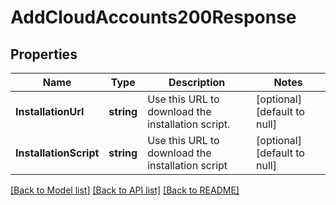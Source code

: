 # AddCloudAccounts200Response

## Properties
Name | Type | Description | Notes
------------ | ------------- | ------------- | -------------
**InstallationUrl** | **string** | Use this URL to download the installation script. | [optional] [default to null]
**InstallationScript** | **string** | Use this URL to download the installation script | [optional] [default to null]

[[Back to Model list]](../README.md#documentation-for-models) [[Back to API list]](../README.md#documentation-for-api-endpoints) [[Back to README]](../README.md)


